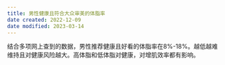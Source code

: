 ```yaml
---
title: 男性健康且符合大众审美的体脂率
date created: 2022-12-09
date modified: 2023-03-14
---
```


结合多项网上查到的数据，男性推荐健康且好看的体脂率在8%-18%。越低越难维持且对健康风险越大。高体脂和低体脂对健康，对增肌效率都有影响。
